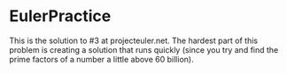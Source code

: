 # EulerPractice

This is the solution to #3 at projecteuler.net. The hardest part of this problem is creating a solution that runs quickly (since you try and find the prime factors of a number a little above 60 billion).

